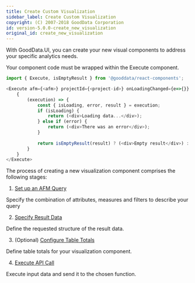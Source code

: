 ```yaml
---
title: Create Custom Visualization
sidebar_label: Create Custom Visualization
copyright: (C) 2007-2018 GoodData Corporation
id: version-5.0.0-create_new_visualization
original_id: create_new_visualization
---
```


With GoodData.UI, you can create your new visual components to address your specific analytics needs.

Your component code must be wrapped within the Execute component.

```javascript
import { Execute, isEmptyResult } from '@gooddata/react-components';

<Execute afm={<afm>} projectId={<project-id>} onLoadingChanged={e=>{}} onError={e=>{}}>
    {
        (execution) => {
            const { isLoading, error, result } = execution;
            if (isLoading) {
                return (<div>Loading data...</div>);
            } else if (error) {
                return (<div>There was an error</div>);
            }
            
            return isEmptyResult(result) ? (<div>Empty result</div>) : (<div>{JSON.stringify(result.executionResult)}</div>);
        }
    }
</Execute>
```

The process of creating a new visualization component comprises the following stages:

1. [Set up an AFM Query](afm.md)

Specify the combination of attributes, measures and filters to describe your query

2. [Specify Result Data](result_specification.md)

Define the requested structure of the result data.

3. (Optional) [Configure Table Totals](table_totals_in_execution_context.md)

Define table totals for your visualization component.

4. [Execute API Call](execution_rest_api_and_results.md)

Execute input data and send it to the chosen function.
